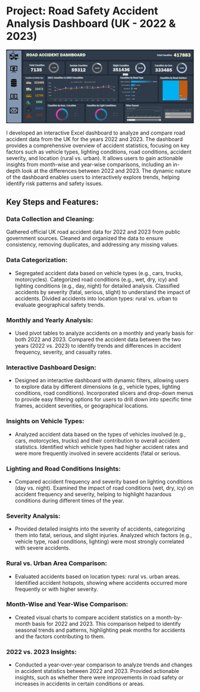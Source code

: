 # Project: Road Safety Accident Analysis Dashboard (UK - 2022 & 2023)

![image](https://github.com/PrasadPartham/DATA-ANALYSIS-PROJECTS/blob/main/EXCEL_PROJECCTS/Road_Accidents_Dashboard/pic1.png)

I developed an interactive Excel dashboard to analyze and compare road accident data from the UK for the years 2022 and 2023. The dashboard provides a comprehensive overview of accident statistics, focusing on key factors such as vehicle types, lighting conditions, road conditions, accident severity, and location (rural vs. urban). It allows users to gain actionable insights from month-wise and year-wise comparisons, including an in-depth look at the differences between 2022 and 2023. The dynamic nature of the dashboard enables users to interactively explore trends, helping identify risk patterns and safety issues.

## Key Steps and Features:
### Data Collection and Cleaning:

Gathered official UK road accident data for 2022 and 2023 from public government sources.
Cleaned and organized the data to ensure consistency, removing duplicates, and addressing any missing values.
### Data Categorization:

- Segregated accident data based on vehicle types (e.g., cars, trucks, motorcycles).
Categorized road conditions (e.g., wet, dry, icy) and lighting conditions (e.g., day, night) for detailed analysis.
Classified accidents by severity (fatal, serious, slight) to understand the impact of accidents.
Divided accidents into location types: rural vs. urban to evaluate geographical safety trends.
### Monthly and Yearly Analysis:

- Used pivot tables to analyze accidents on a monthly and yearly basis for both 2022 and 2023.
Compared the accident data between the two years (2022 vs. 2023) to identify trends and differences in accident frequency, severity, and casualty rates.
### Interactive Dashboard Design:

- Designed an interactive dashboard with dynamic filters, allowing users to explore data by different dimensions (e.g., vehicle types, lighting conditions, road conditions).
Incorporated slicers and drop-down menus to provide easy filtering options for users to drill down into specific time frames, accident severities, or geographical locations.
### Insights on Vehicle Types:

- Analyzed accident data based on the types of vehicles involved (e.g., cars, motorcycles, trucks) and their contribution to overall accident statistics.
Identified which vehicle types had higher accident rates and were more frequently involved in severe accidents (fatal or serious.
### Lighting and Road Conditions Insights:

- Compared accident frequency and severity based on lighting conditions (day vs. night).
Examined the impact of road conditions (wet, dry, icy) on accident frequency and severity, helping to highlight hazardous conditions during different times of the year.
### Severity Analysis:

- Provided detailed insights into the severity of accidents, categorizing them into fatal, serious, and slight injuries.
Analyzed which factors (e.g., vehicle type, road conditions, lighting) were most strongly correlated with severe accidents.
### Rural vs. Urban Area Comparison:

- Evaluated accidents based on location types: rural vs. urban areas.
Identified accident hotspots, showing where accidents occurred more frequently or with higher severity.
### Month-Wise and Year-Wise Comparison:

- Created visual charts to compare accident statistics on a month-by-month basis for 2022 and 2023.
This comparison helped to identify seasonal trends and patterns, highlighting peak months for accidents and the factors contributing to them.
### 2022 vs. 2023 Insights:

- Conducted a year-over-year comparison to analyze trends and changes in accident statistics between 2022 and 2023.
Provided actionable insights, such as whether there were improvements in road safety or increases in accidents in certain conditions or areas.
